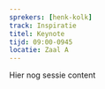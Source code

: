 ```yaml
---
sprekers: [henk-kolk]
track: Inspiratie
titel: Keynote
tijd: 09:00-0945
locatie: Zaal A
---
```

Hier nog sessie content